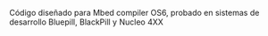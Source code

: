 Código diseñado para Mbed compiler OS6, probado en sistemas de desarrollo Bluepill, BlackPill y Nucleo 4XX
